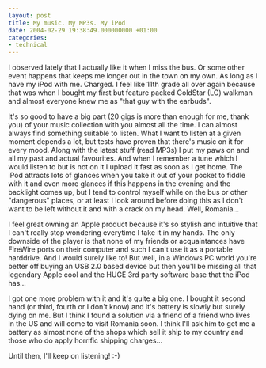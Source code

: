 ```yaml
---
layout: post
title: My music. My MP3s. My iPod
date: 2004-02-29 19:38:49.000000000 +01:00
categories:
- technical
---
```

I observed lately that I actually like it when I miss the bus. Or some other event happens that keeps me longer out in the town on my own. As long as I have my iPod with me. Charged. I feel like 11th grade all over again because that was when I bought my first but feature packed GoldStar (LG) walkman and almost everyone knew me as  "that guy with the earbuds".

It's so good to have a big part (20 gigs is more than enough for me, thank you) of your music collection with you almost all the time. I can almost always find something suitable to listen. What I want to listen at a given moment depends a lot, but tests have proven that there's music on it for every mood. Along with the latest stuff (read MP3s) I put my paws on and all my past and actual favourites. And when I remember a tune which I would listen to but is not on it I upload it fast as soon as I get home. The iPod attracts lots of glances when you take it out of your pocket to fiddle with it and even more glances if this happens in the evening and the backlight comes up, but I tend to control myself while on the bus or other "dangerous" places, or at least I look around before doing this as I don't want to be left without it and with a crack on my head. Well, Romania...

I feel great owning an Apple product because it's so stylish and intuitive that I can't really stop wondering everytime I take it in my hands. The only downside of the player is that none of my friends or acquaintances have FireWire ports on their computer and such I can't use it as a portable harddrive. And I would surely like to! But well, in a Windows PC world you're better off buying an USB 2.0 based device but then you'll be missing all that legendary Apple cool and the HUGE 3rd party software base that the iPod has...

I got one more problem with it and it's quite a big one. I bought it second hand (or third, fourth or I don't know) and it's battery is slowly but surely dying on me. But I think I found a solution via a friend of a friend who lives in the US and will come to visit Romania soon. I think I'll ask him to get me a battery as almost none of the shops which sell it ship to my country and those who do apply horrific shipping charges...

Until then, I'll keep on listening! :-)
